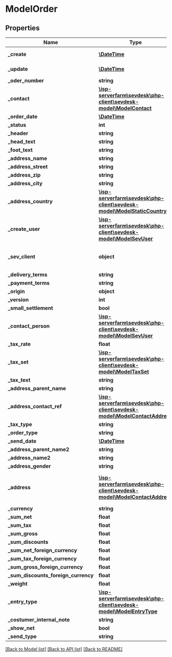 # ModelOrder

## Properties
Name | Type | Description | Notes
------------ | ------------- | ------------- | -------------
**_create** | [**\DateTime**](\DateTime.md) | date the order was created | [optional] 
**_update** | [**\DateTime**](\DateTime.md) | date the order was last updated | [optional] 
**_oder_number** | **string** |  | [optional] 
**_contact** | [**\isp-serverfarm\sevdesk\php-client\sevdesk-model\ModelContact**](ModelContact.md) | the Model_Contact which is linked to the order | [optional] 
**_order_date** | [**\DateTime**](\DateTime.md) |  | [optional] 
**_status** | **int** |  | [optional] 
**_header** | **string** |  | [optional] 
**_head_text** | **string** |  | [optional] 
**_foot_text** | **string** |  | [optional] 
**_address_name** | **string** |  | [optional] 
**_address_street** | **string** |  | [optional] 
**_address_zip** | **string** |  | [optional] 
**_address_city** | **string** |  | [optional] 
**_address_country** | [**\isp-serverfarm\sevdesk\php-client\sevdesk-model\ModelStaticCountry**](ModelStaticCountry.md) |  | [optional] 
**_create_user** | [**\isp-serverfarm\sevdesk\php-client\sevdesk-model\ModelSevUser**](ModelSevUser.md) |  | [optional] 
**_sev_client** | **object** | sevClient is the unique id every customer has and is used in nearly all operations | [optional] 
**_delivery_terms** | **string** |  | [optional] 
**_payment_terms** | **string** |  | [optional] 
**_origin** | **object** |  | [optional] 
**_version** | **int** |  | [optional] 
**_small_settlement** | **bool** |  | [optional] 
**_contact_person** | [**\isp-serverfarm\sevdesk\php-client\sevdesk-model\ModelSevUser**](ModelSevUser.md) | contact person for the order which is a SevUser | [optional] 
**_tax_rate** | **float** |  | [optional] 
**_tax_set** | [**\isp-serverfarm\sevdesk\php-client\sevdesk-model\ModelTaxSet**](ModelTaxSet.md) |  | [optional] 
**_tax_text** | **string** |  | [optional] 
**_address_parent_name** | **string** |  | [optional] 
**_address_contact_ref** | [**\isp-serverfarm\sevdesk\php-client\sevdesk-model\ModelContactAddress**](ModelContactAddress.md) |  | [optional] 
**_tax_type** | **string** |  | [optional] 
**_order_type** | **string** |  | [optional] 
**_send_date** | [**\DateTime**](\DateTime.md) | date the order was sent | [optional] 
**_address_parent_name2** | **string** |  | [optional] 
**_address_name2** | **string** |  | [optional] 
**_address_gender** | **string** |  | [optional] 
**_address** | [**\isp-serverfarm\sevdesk\php-client\sevdesk-model\ModelContactAddress**](ModelContactAddress.md) | concatenation of address attributes acquired from Model_Contact-&gt;Model_ContactAddress | [optional] 
**_currency** | **string** |  | [optional] 
**_sum_net** | **float** |  | [optional] 
**_sum_tax** | **float** |  | [optional] 
**_sum_gross** | **float** |  | [optional] 
**_sum_discounts** | **float** |  | [optional] 
**_sum_net_foreign_currency** | **float** |  | [optional] 
**_sum_tax_foreign_currency** | **float** |  | [optional] 
**_sum_gross_foreign_currency** | **float** |  | [optional] 
**_sum_discounts_foreign_currency** | **float** |  | [optional] 
**_weight** | **float** |  | [optional] 
**_entry_type** | [**\isp-serverfarm\sevdesk\php-client\sevdesk-model\ModelEntryType**](ModelEntryType.md) |  | [optional] 
**_costumer_internal_note** | **string** |  | [optional] 
**_show_net** | **bool** |  | [optional] 
**_send_type** | **string** |  | [optional] 

[[Back to Model list]](../README.md#documentation-for-models) [[Back to API list]](../README.md#documentation-for-api-endpoints) [[Back to README]](../README.md)


